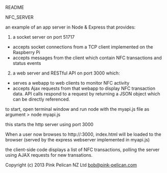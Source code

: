 README

NFC_SERVER 

an example of an app server in Node & Express that provides: 

1. a socket server on port 51717
- accepts socket connections from a TCP client implemented on the Raspberry Pi
- accepts messages from the client which contain NFC transactions and status events 

2. a web server and RESTful API on port 3000 which:
- serves a webapp to web clients to monitor NFC activity 
- accepts Ajax requests from that webapp to display NFC transaction data. API calls respond to a request by returning a JSON object which can be directly referenced.

to start, open terminal window and run node with the myapi.js file as argument
    > node myapi.js

this starts the http server using port 3000

When a user now browses to http://<hostname>:3000, index.html will be loaded to the browser (served by the express webserver implemented in myapi.js) 

the client-side code displays a list of NFC transactions, polling the server using AJAX requests for new transations. 


Copyright (c) 2013 Pink Pelican NZ Ltd <bob@pink-pelican.com>

